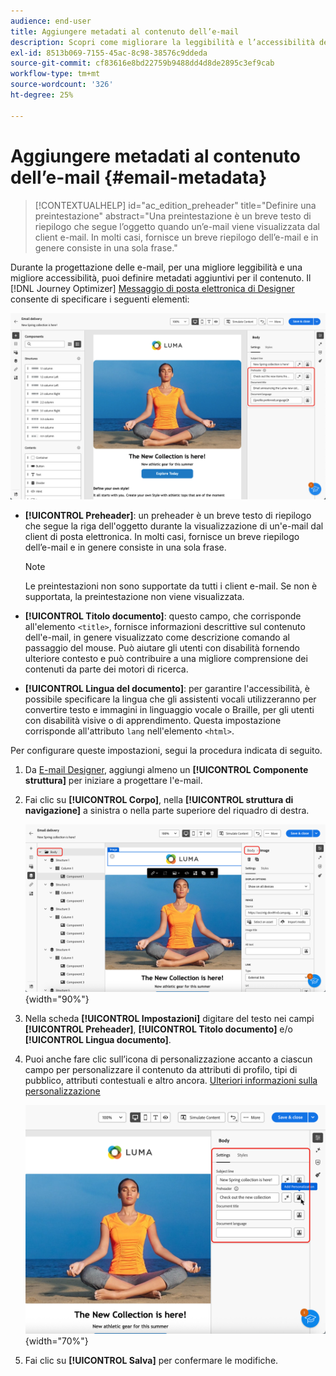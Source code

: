 ```yaml
---
audience: end-user
title: Aggiungere metadati al contenuto dell’e-mail
description: Scopri come migliorare la leggibilità e l’accessibilità dei contenuti e-mail con i metadati
exl-id: 8513b069-7155-45ac-8c98-38576c9ddeda
source-git-commit: cf83616e8bd22759b9488dd4d8de2895c3ef9cab
workflow-type: tm+mt
source-wordcount: '326'
ht-degree: 25%

---
```


# Aggiungere metadati al contenuto dell’e-mail {#email-metadata}

>[!CONTEXTUALHELP]
>id="ac_edition_preheader"
>title="Definire una preintestazione"
>abstract="Una preintestazione è un breve testo di riepilogo che segue l’oggetto quando un’e-mail viene visualizzata dal client e-mail. In molti casi, fornisce un breve riepilogo dell’e-mail e in genere consiste in una sola frase."

Durante la progettazione delle e-mail, per una migliore leggibilità e una migliore accessibilità, puoi definire metadati aggiuntivi per il contenuto. Il [!DNL Journey Optimizer] [Messaggio di posta elettronica di Designer](get-started-email-designer.md) consente di specificare i seguenti elementi:

![](assets/email_body_settings_ex.png)

* **[!UICONTROL Preheader]**: un preheader è un breve testo di riepilogo che segue la riga dell&#39;oggetto durante la visualizzazione di un&#39;e-mail dal client di posta elettronica. In molti casi, fornisce un breve riepilogo dell’e-mail e in genere consiste in una sola frase.

  >[!NOTE]
  >
  >Le preintestazioni non sono supportate da tutti i client e-mail. Se non è supportata, la preintestazione non viene visualizzata.

* **[!UICONTROL Titolo documento]**: questo campo, che corrisponde all&#39;elemento `<title>`, fornisce informazioni descrittive sul contenuto dell&#39;e-mail, in genere visualizzato come descrizione comando al passaggio del mouse. Può aiutare gli utenti con disabilità fornendo ulteriore contesto e può contribuire a una migliore comprensione dei contenuti da parte dei motori di ricerca.

* **[!UICONTROL Lingua del documento]**: per garantire l&#39;accessibilità, è possibile specificare la lingua che gli assistenti vocali utilizzeranno per convertire testo e immagini in linguaggio vocale o Braille, per gli utenti con disabilità visive o di apprendimento. Questa impostazione corrisponde all&#39;attributo `lang` nell&#39;elemento `<html>`.

Per configurare queste impostazioni, segui la procedura indicata di seguito.

1. Da [E-mail Designer](create-email-content.md), aggiungi almeno un **[!UICONTROL Componente struttura]** per iniziare a progettare l&#39;e-mail.

1. Fai clic su **[!UICONTROL Corpo]**, nella **[!UICONTROL struttura di navigazione]** a sinistra o nella parte superiore del riquadro di destra.

   ![](assets/email_body.png){width="90%"}

1. Nella scheda **[!UICONTROL Impostazioni]** digitare del testo nei campi **[!UICONTROL Preheader]**, **[!UICONTROL Titolo documento]** e/o **[!UICONTROL Lingua documento]**.

1. Puoi anche fare clic sull’icona di personalizzazione accanto a ciascun campo per personalizzare il contenuto da attributi di profilo, tipi di pubblico, attributi contestuali e altro ancora. [Ulteriori informazioni sulla personalizzazione](../personalization/gs-personalization.md)

   ![](assets/email_body_settings.png){width="70%"}

1. Fai clic su **[!UICONTROL Salva]** per confermare le modifiche.